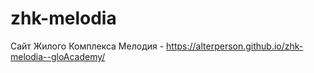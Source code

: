 # zhk-melodia
 Cайт Жилого Комплекса Мелодия - https://alterperson.github.io/zhk-melodia--gloAcademy/

